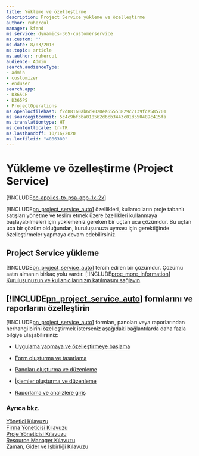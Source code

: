 ```yaml
---
title: Yükleme ve özelleştirme
description: Project Service yükleme ve özelleştirme
author: ruhercul
manager: kfend
ms.service: dynamics-365-customerservice
ms.custom: ''
ms.date: 8/03/2018
ms.topic: article
ms.author: ruhercul
audience: Admin
search.audienceType:
- admin
- customizer
- enduser
search.app:
- D365CE
- D365PS
- ProjectOperations
ms.openlocfilehash: f2d88160ab6d9020ea65553829c7139fce585701
ms.sourcegitcommit: 5c4c9bf3ba018562d6cb3443c01d550489c415fa
ms.translationtype: HT
ms.contentlocale: tr-TR
ms.lasthandoff: 10/16/2020
ms.locfileid: "4086380"
---
```

# <a name="install-and-customize-project-service"></a>Yükleme ve özelleştirme (Project Service)

[!INCLUDE[cc-applies-to-psa-app-1x-2x](../includes/cc-applies-to-psa-app-1x-2x.md)]

[!INCLUDE[pn_project_service_auto](../includes/pn-project-service-auto.md)] özellikleri, kullanıcıların proje tabanlı satışları yönetme ve teslim etmek üzere özellikleri kullanmaya başlayabilmeleri için yüklemeniz gereken bir uçtan uca çözümdür. Bu uçtan uca bir çözüm olduğundan, kuruluşunuza uyması için gerektiğinde özelleştirmeler yapmaya devam edebilirsiniz.  
<!-- TODO: I expect to find the information on how to get and install this here. Please find that and add it here. Same for Project Service.--> 
  
## <a name="install-project-service"></a>Project Service yükleme  
 [!INCLUDE[pn_project_service_auto](../includes/pn-project-service-auto.md)] tercih edilen bir çözümdür. Çözümü satın almanın birkaç yolu vardır. [!INCLUDE[proc_more_information](../includes/proc-more-information.md)] [Kuruluşunuzun ve kullanıcılarınızın katılmasını sağlayın](https://docs.microsoft.com/dynamics365/customerengagement/on-premises/admin/onboard-your-organization-and-users-to-dynamics-365-online).  
  
## <a name="customize-pn_project_service_auto-forms-and-reports"></a>[!INCLUDE[pn_project_service_auto](../includes/pn-project-service-auto.md)] formlarını ve raporlarını özelleştirin  
 [!INCLUDE[pn_project_service_auto](../includes/pn-project-service-auto.md)] formları, panoları veya raporlarından herhangi birini özelleştirmek isterseniz aşağıdaki bağlantılarda daha fazla bilgiye ulaşabilirsiniz:  
  
- [Uygulama yapmaya ve özelleştirmeye başlama](https://docs.microsoft.com/dynamics365/customerengagement/on-premises/customize/getting-started-customization)  
  
- [Form oluşturma ve tasarlama](https://docs.microsoft.com/dynamics365/customerengagement/on-premises/customize/create-design-forms)  
  
- [Panoları oluşturma ve düzenleme](https://docs.microsoft.com/dynamics365/customerengagement/on-premises/customize/create-edit-dashboards)  
  
- [İşlemler oluşturma ve düzenleme](https://docs.microsoft.com/dynamics365/customerengagement/on-premises/customize/guide-staff-through-common-tasks-processes)  
  
- [Raporlama ve analizlere giriş](https://docs.microsoft.com/dynamics365/customerengagement/on-premises/analytics/reporting-analytics-with-dynamics-365)  
  
### <a name="see-also"></a>Ayrıca bkz.  
 [Yönetici Kılavuzu](../psa/admin-guide.md)   
 [Firma Yöneticisi Kılavuzu](../psa/account-manager-guide.md)   
 [Proje Yöneticisi Kılavuzu](../psa/project-manager-guide.md)   
 [Resource Manager Kılavuzu](../psa/resource-manager-guide.md)   
 [Zaman, Gider ve İşbirliği Kılavuzu](../psa/time-expense-collaboration-guide.md)
